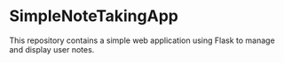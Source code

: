 # SimpleNoteTakingApp
This repository contains a simple web application using Flask to manage and display user notes.
